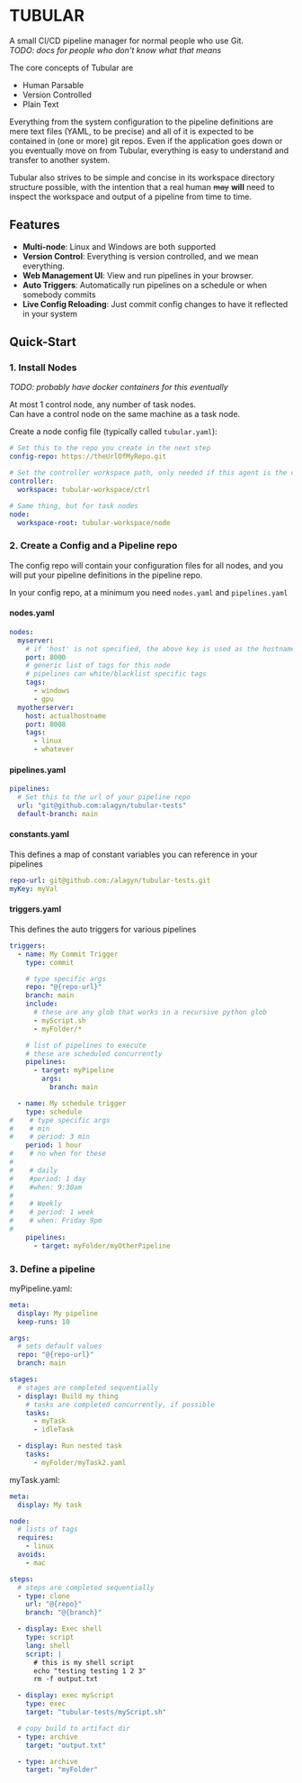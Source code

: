 # TUBULAR
A small CI/CD pipeline manager for normal people who use Git.  
*TODO: docs for people who don't know what that means*

The core concepts of Tubular are
- Human Parsable
- Version Controlled
- Plain Text

Everything from the system configuration to the pipeline definitions are mere text files (YAML, to be precise)
and all of it is expected to be contained in (one or more) git repos. Even if the application goes down or you eventually
move on from Tubular, everything is easy to understand and transfer to another system.

Tubular also strives to be simple and concise in its workspace directory structure possible, with the intention that a real human ~~may~~ **will**
need to inspect the workspace and output of a pipeline from time to time.

## Features
- **Multi-node**: Linux and Windows are both supported
- **Version Control**: Everything is version controlled, and we mean everything.
- **Web Management UI**: View and run pipelines in your browser.
- **Auto Triggers**: Automatically run pipelines on a schedule or when somebody commits
- **Live Config Reloading**: Just commit config changes to have it reflected in your system

## Quick-Start

### 1. Install Nodes
*TODO: probably have docker containers for this eventually*

At most 1 control node, any number of task nodes.  
Can have a control node on the same machine as a task node.  

Create a node config file (typically called `tubular.yaml`):
```yaml
# Set this to the repo you create in the next step
config-repo: https://theUrlOfMyRepo.git

# Set the controller workspace path, only needed if this agent is the controller
controller:
  workspace: tubular-workspace/ctrl

# Same thing, but for task nodes
node:
  workspace-root: tubular-workspace/node
```

### 2. Create a Config and a Pipeline repo
The config repo will contain your configuration files for all nodes,
and you will put your pipeline definitions in the pipeline repo.

In your config repo, at a minimum you need `nodes.yaml` and `pipelines.yaml`

#### nodes.yaml
```yaml
nodes:
  myserver:
    # if 'host' is not specified, the above key is used as the hostname
    port: 8000
    # generic list of tags for this node
    # pipelines can white/blacklist specific tags
    tags:
      - windows
      - gpu
  myotherserver:
    host: actualhostname
    port: 8008
    tags:
      - linux
      - whatever
```

#### pipelines.yaml
```yaml
pipelines:
  # Set this to the url of your pipeline repo
  url: "git@github.com:alagyn/tubular-tests"
  default-branch: main
```

#### constants.yaml
This defines a map of constant variables you can reference in your pipelines
```yaml
repo-url: git@github.com:/alagyn/tubular-tests.git
myKey: myVal
```

#### triggers.yaml
This defines the auto triggers for various pipelines
```yaml
triggers:
  - name: My Commit Trigger
    type: commit

    # type specific args
    repo: "@{repo-url}"
    branch: main
    include: 
      # these are any glob that works in a recursive python glob
      - myScript.sh
      - myFolder/*

    # list of pipelines to execute
    # these are scheduled concurrently
    pipelines:
      - target: myPipeline
        args:
          branch: main

  - name: My schedule trigger
    type: schedule
#    # type specific args
#    # min
#    # period: 3 min
    period: 1 hour
#    # no when for these
#
#    # daily
#    #period: 1 day
#    #when: 9:30am
#
#    # Weekly
#    # period: 1 week
#    # when: Friday 9pm
#
    pipelines:
      - target: myFolder/myOtherPipeline
```

### 3. Define a pipeline

myPipeline.yaml:
```yaml
meta:
  display: My pipeline
  keep-runs: 10

args:
  # sets default values
  repo: "@{repo-url}"
  branch: main

stages:
  # stages are completed sequentially
  - display: Build my thing
    # tasks are completed concurrently, if possible
    tasks:
      - myTask
      - idleTask

  - display: Run nested task
    tasks:
      - myFolder/myTask2.yaml
```

myTask.yaml:
```yaml
meta:
  display: My task

node:
  # lists of tags
  requires:
    - linux
  avoids:
    - mac

steps:
  # steps are completed sequentially
  - type: clone
    url: "@{repo}"
    branch: "@{branch}"

  - display: Exec shell
    type: script
    lang: shell
    script: |
      # this is my shell script
      echo "testing testing 1 2 3"
      rm -f output.txt

  - display: exec myScript
    type: exec
    target: "tubular-tests/myScript.sh"

  # copy build to artifact dir
  - type: archive
    target: "output.txt"

  - type: archive
    target: "myFolder"
```
